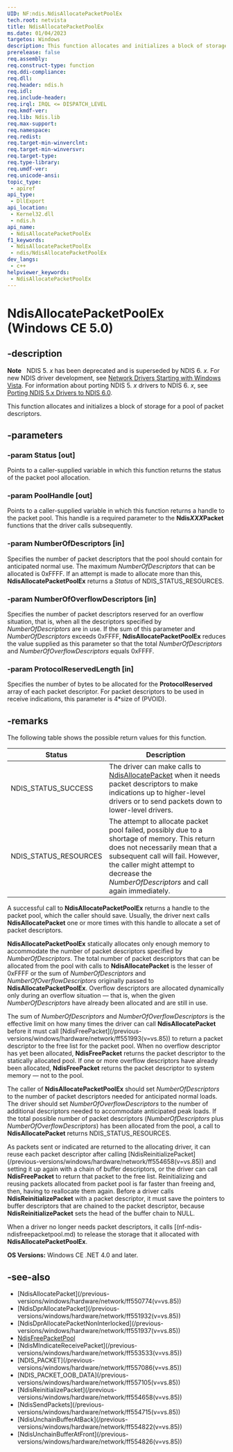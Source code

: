 ```yaml
---
UID: NF:ndis.NdisAllocatePacketPoolEx
tech.root: netvista
title: NdisAllocatePacketPoolEx
ms.date: 01/04/2023
targetos: Windows
description: This function allocates and initializes a block of storage for a pool of packet descriptors.
prerelease: false
req.assembly: 
req.construct-type: function
req.ddi-compliance: 
req.dll: 
req.header: ndis.h
req.idl: 
req.include-header: 
req.irql: IRQL <= DISPATCH_LEVEL
req.kmdf-ver: 
req.lib: Ndis.lib
req.max-support: 
req.namespace: 
req.redist: 
req.target-min-winverclnt: 
req.target-min-winversvr: 
req.target-type: 
req.type-library: 
req.umdf-ver: 
req.unicode-ansi: 
topic_type:
 - apiref
api_type:
 - DllExport
api_location:
 - Kernel32.dll
 - ndis.h
api_name:
 - NdisAllocatePacketPoolEx
f1_keywords:
 - NdisAllocatePacketPoolEx
 - ndis/NdisAllocatePacketPoolEx
dev_langs:
 - c++
helpviewer_keywords:
 - NdisAllocatePacketPoolEx
---
```


# NdisAllocatePacketPoolEx (Windows CE 5.0)

## -description

**Note**   NDIS 5. *x* has been deprecated and is superseded by NDIS 6. *x*. For new NDIS driver development, see [Network Drivers Starting with Windows Vista](../_netvista/index.md). For information about porting NDIS 5. *x* drivers to NDIS 6. *x*, see [Porting NDIS 5.x Drivers to NDIS 6.0](https://msdn.microsoft.com/library/Ff570059).

This function allocates and initializes a block of storage for a pool of packet descriptors.

## -parameters

### -param Status [out]

Points to a caller-supplied variable in which this function returns the status of the packet pool allocation.

### -param PoolHandle [out]

Points to a caller-supplied variable in which this function returns a handle to the packet pool. This handle is a required parameter to the **Ndis*XXX*Packet** functions that the driver calls subsequently.

### -param NumberOfDescriptors [in]

Specifies the number of packet descriptors that the pool should contain for anticipated normal use. The maximum *NumberOfDescriptors* that can be allocated is 0xFFFF. If an attempt is made to allocate more than this, **NdisAllocatePacketPoolEx** returns a *Status* of NDIS\_STATUS\_RESOURCES.

### -param NumberOfOverflowDescriptors [in]

Specifies the number of packet descriptors reserved for an overflow situation, that is, when all the descriptors specified by *NumberOfDescriptors* are in use. If the sum of this parameter and *NumberOfDescriptors* exceeds 0xFFFF, **NdisAllocatePacketPoolEx** reduces the value supplied as this parameter so that the total *NumberOfDescriptors* and *NumberOfOverflowDescriptors* equals 0xFFFF.

### -param ProtocolReservedLength [in]

Specifies the number of bytes to be allocated for the **ProtocolReserved** array of each packet descriptor. For packet descriptors to be used in receive indications, this parameter is 4\*size of (PVOID).

## -remarks

The following table shows the possible return values for this function.

<table>
<thead>
<tr class="header">
<th>Status</th>
<th>Description</th>
</tr>
</thead>
<tbody>
<tr class="odd">
<td>NDIS_STATUS_SUCCESS</td>
<td>The driver can make calls to <a href="previous-versions/windows/hardware/network/ff550774(v=vs.85)">NdisAllocatePacket</a> when it needs packet descriptors to make indications up to higher-level drivers or to send packets down to lower-level drivers.</td>
</tr>
<tr class="even">
<td>NDIS_STATUS_RESOURCES</td>
<td>The attempt to allocate packet pool failed, possibly due to a shortage of memory. This return does not necessarily mean that a subsequent call will fail. However, the caller might attempt to decrease the <em>NumberOfDescriptors</em> and call again immediately.</td>
</tr>
</tbody>
</table>

A successful call to **NdisAllocatePacketPoolEx** returns a handle to the packet pool, which the caller should save. Usually, the driver next calls **NdisAllocatePacket** one or more times with this handle to allocate a set of packet descriptors.

**NdisAllocatePacketPoolEx** statically allocates only enough memory to accommodate the number of packet descriptors specified by *NumberOfDescriptors*. The total number of packet descriptors that can be allocated from the pool with calls to **NdisAllocatePacket** is the lesser of 0xFFFF or the sum of *NumberOfDescriptors* and *NumberOfOverflowDescriptors* originally passed to **NdisAllocatePacketPoolEx**. Overflow descriptors are allocated dynamically only during an overflow situation — that is, when the given *NumberOfDescriptors* have already been allocated and are still in use.

The sum of *NumberOfDescriptors* and *NumberOfOverflowDescriptors* is the effective limit on how many times the driver can call **NdisAllocatePacket** before it must call [NdisFreePacket]\(/previous-versions/windows/hardware/network/ff551993(v=vs.85)) to return a packet descriptor to the free list for the packet pool. When no overflow descriptor has yet been allocated, **NdisFreePacket** returns the packet descriptor to the statically allocated pool. If one or more overflow descriptors have already been allocated, **NdisFreePacket** returns the packet descriptor to system memory — not to the pool.

The caller of **NdisAllocatePacketPoolEx** should set *NumberOfDescriptors* to the number of packet descriptors needed for anticipated normal loads. The driver should set *NumberOfOverflowDescriptors* to the number of additional descriptors needed to accommodate anticipated peak loads. If the total possible number of packet descriptors (*NumberOfDescriptors* plus *NumberOfOverflowDescriptors*) has been allocated from the pool, a call to **NdisAllocatePacket** returns NDIS\_STATUS\_RESOURCES.

As packets sent or indicated are returned to the allocating driver, it can reuse each packet descriptor after calling [NdisReinitializePacket]\(/previous-versions/windows/hardware/network/ff554658(v=vs.85)) and setting it up again with a chain of buffer descriptors, or the driver can call **NdisFreePacket** to return that packet to the free list. Reinitializing and reusing packets allocated from packet pool is far faster than freeing and, then, having to reallocate them again. Before a driver calls **NdisReinitializePacket** with a packet descriptor, it must save the pointers to buffer descriptors that are chained to the packet descriptor, because **NdisReinitializePacket** sets the head of the buffer chain to NULL.

When a driver no longer needs packet descriptors, it calls [(nf-ndis-ndisfreepacketpool.md) to release the storage that it allocated with **NdisAllocatePacketPoolEx**.

**OS Versions:** Windows CE .NET 4.0 and later.  

## -see-also

- [NdisAllocatePacket]\(/previous-versions/windows/hardware/network/ff550774(v=vs.85))
- [NdisDprAllocatePacket]\(/previous-versions/windows/hardware/network/ff551932(v=vs.85))
- [NdisDprAllocatePacketNonInterlocked]\(/previous-versions/windows/hardware/network/ff551937(v=vs.85))
- [NdisFreePacketPool](nf-ndis-ndisfreepacketpool.md)
- [NdisMIndicateReceivePacket]\(/previous-versions/windows/hardware/network/ff553533(v=vs.85))
- [NDIS\_PACKET]\(/previous-versions/windows/hardware/network/ff557086(v=vs.85))
- [NDIS\_PACKET\_OOB\_DATA]\(/previous-versions/windows/hardware/network/ff557105(v=vs.85))
- [NdisReinitializePacket]\(/previous-versions/windows/hardware/network/ff554658(v=vs.85))
- [NdisSendPackets]\(/previous-versions/windows/hardware/network/ff554715(v=vs.85))
- [NdisUnchainBufferAtBack]\(/previous-versions/windows/hardware/network/ff554822(v=vs.85))
- [NdisUnchainBufferAtFront]\(/previous-versions/windows/hardware/network/ff554826(v=vs.85))
